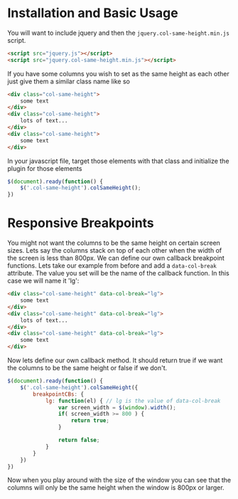 # Installation and Basic Usage

You will want to include jquery and then the `jquery.col-same-height.min.js` script. 

```html
<script src="jquery.js"></script>
<script src="jquery.col-same-height.min.js"></script>
```

If you have some columns you wish to set as the same height as each other just give them a similar class name like so

```html
<div class="col-same-height">
	some text
</div>
<div class="col-same-height">
	lots of text...
</div>
<div class="col-same-height">
	some text
</div>
```

In your javascript file, target those elements with that class and initialize the plugin for those elements

```javascript
$(document).ready(function() {
	$('.col-same-height').colSameHeight();
})
```

# Responsive Breakpoints

You might not want the columns to be the same height on certain screen sizes. Lets say the columns stack on top of each other when the width of the screen is less than 800px. We can define our own callback breakpoint functions. Lets take our example from before and add a `data-col-break` attribute. The value you set will be the name of the callback function. In this case we will name it 'lg':

```html
<div class="col-same-height" data-col-break="lg">
	some text
</div>
<div class="col-same-height" data-col-break="lg">
	lots of text...
</div>
<div class="col-same-height" data-col-break="lg">
	some text
</div>
```

Now lets define our own callback method. It should return true if we want the columns to be the same height or false if we don't.

```javascript
$(document).ready(function() {
	$('.col-same-height').colSameHeight({
		breakpointCBs: {
			lg: function(el) { // lg is the value of data-col-break
				var screen_width = $(window).width();
				if( screen_width >= 800 ) {
					return true;
				}

				return false;
			}
		}
	})
})
```

Now when you play around with the size of the window you can see that the columns will only be the same height when the window is 800px or larger.